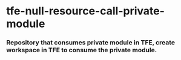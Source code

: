 # tfe-null-resource-call-private-module

### Repository that consumes private module in TFE, create workspace in TFE to consume the private module.

